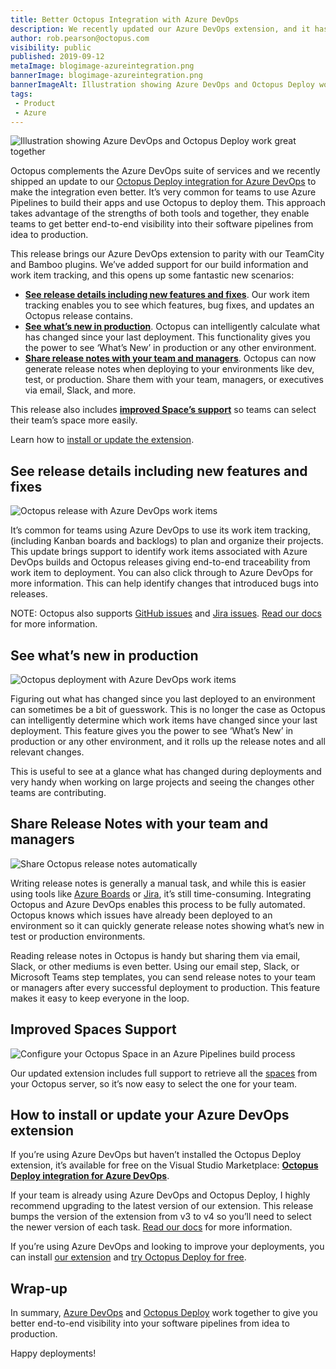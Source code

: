 ```yaml
---
title: Better Octopus Integration with Azure DevOps
description: We recently updated our Azure DevOps extension, and it has some great new features that can improve your delivery pipeline.
author: rob.pearson@octopus.com
visibility: public
published: 2019-09-12
metaImage: blogimage-azureintegration.png
bannerImage: blogimage-azureintegration.png
bannerImageAlt: Illustration showing Azure DevOps and Octopus Deploy work great together
tags:
 - Product
 - Azure
---
```


![Illustration showing Azure DevOps and Octopus Deploy work great together](blogimage-azureintegration.png)

Octopus complements the Azure DevOps suite of services and we recently shipped an update to our [Octopus Deploy integration for Azure DevOps](https://marketplace.visualstudio.com/items?itemName=octopusdeploy.octopus-deploy-build-release-tasks) to make the integration even better. It’s very common for teams to use Azure Pipelines to build their apps and use Octopus to deploy them. This approach takes advantage of the strengths of both tools and together, they enable teams to get better end-to-end visibility into their software pipelines from idea to production.

This release brings our Azure DevOps extension to parity with our TeamCity and Bamboo plugins. We’ve added support for our build information and work item tracking, and this opens up some fantastic new scenarios:

* **[See release details including new features and fixes](/blog/2019-09/azure-devops-extension-v4/index.md#see-release-details-including-new-features-and-fixes)**. Our work item tracking enables you to see which features, bug fixes, and updates an Octopus release contains.
* **[See what’s new in production](/blog/2019-09/azure-devops-extension-v4/index.md#see-whats-new-in-production)**. Octopus can intelligently calculate what has changed since your last deployment. This functionality gives you the power to see ‘What’s New’ in production or any other environment.
* **[Share release notes with your team and managers](/blog/2019-09/azure-devops-extension-v4/index.md#share-release-notes-with-your-team-and-managers)**. Octopus can now generate release notes when deploying to your environments like dev, test, or production. Share them with your team, managers, or executives via email, Slack, and more.

This release also includes **[improved Space’s support](/blog/2019-09/azure-devops-extension-v4/index.md#improved-spaces-support)** so teams can select their team’s space more easily.

Learn how to [install or update the extension](/blog/2019-09/azure-devops-extension-v4/index.md#how-to-install-or-update-your-azure-devops-extension).

## See release details including new features and fixes

![Octopus release with Azure DevOps work items](octopus-release-notes-azure-devops.png "width=600")

It’s common for teams using Azure DevOps to use its work item tracking, (including Kanban boards and backlogs) to plan and organize their projects. This update brings support to identify work items associated with Azure DevOps builds and Octopus releases giving end-to-end traceability from work item to deployment. You can also click through to Azure DevOps for more information. This can help identify changes that introduced bugs into releases.

NOTE: Octopus also supports [GitHub issues](https://octopus.com/docs/deployment-process/issue-tracking/github) and [Jira issues](https://octopus.com/docs/deployment-process/issue-tracking/jira). [Read our docs](https://octopus.com/docs/deployment-process/issue-tracking) for more information.

## See what’s new in production

![Octopus deployment with Azure DevOps work items](octopus-deployment-azure-devops-work-items.png "width=600")

Figuring out what has changed since you last deployed to an environment can sometimes be a bit of guesswork. This is no longer the case as Octopus can intelligently determine which work items have changed since your last deployment. This feature gives you the power to see ‘What’s New’ in production or any other environment, and it rolls up the release notes and all relevant changes.

This is useful to see at a glance what has changed during deployments and very handy when working on large projects and seeing the changes other teams are contributing.

## Share Release Notes with your team and managers

![Share Octopus release notes automatically](octopus-deploy-azure-devops-share-release-notes.png "width=600")

Writing release notes is generally a manual task, and while this is easier using tools like [Azure Boards](https://azure.microsoft.com/en-us/services/devops/boards/) or [Jira](https://www.atlassian.com/software/jira), it’s still time-consuming. Integrating Octopus and Azure DevOps enables this process to be fully automated. Octopus knows which issues have already been deployed to an environment so it can quickly generate release notes showing what’s new in test or production environments.

Reading release notes in Octopus is handy but sharing them via email, Slack, or other mediums is even better. Using our email step, Slack, or Microsoft Teams step templates, you can send release notes to your team or managers after every successful deployment to production. This feature makes it easy to keep everyone in the loop.

## Improved Spaces Support

![Configure your Octopus Space in an Azure Pipelines build process](azure-devops-spaces-support.png "width=600")

Our updated extension includes full support to retrieve all the [spaces](https://octopus.com/spaces) from your Octopus server, so it’s now easy to select the one for your team.

## How to install or update your Azure DevOps extension

If you’re using Azure DevOps but haven’t installed the Octopus Deploy extension, it’s available for free on the Visual Studio Marketplace: **[Octopus Deploy integration for Azure DevOps](https://marketplace.visualstudio.com/items?itemName=octopusdeploy.octopus-deploy-build-release-tasks)**.

If your team is already using Azure DevOps and Octopus Deploy, I highly recommend upgrading to the latest version of our extension. This release bumps the version of the extension from v3 to v4 so you’ll need to select the newer version of each task. [Read our docs](https://octopus.com/docs/packaging-applications/build-servers/tfs-azure-devops) for more information.

If you’re using Azure DevOps and looking to improve your deployments, you can install [our extension](https://marketplace.visualstudio.com/items?itemName=octopusdeploy.octopus-deploy-build-release-tasks) and [try Octopus Deploy for free](https://octopus.com/trial).

## Wrap-up

In summary, [Azure DevOps](https://dev.azure.com) and [Octopus Deploy](https://octopus.com) work together to give you better end-to-end visibility into your software pipelines from idea to production.

Happy deployments!
